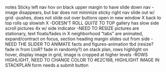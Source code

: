 notes
Sticky left nav
hov on black upper margin to have slide down nav
-image disappears, but bar does not minimize
sticky right nav slide out w/ grid
-pushes, does not slide out over
buttons open in new window X
back to top rolls up slowish X
-DOESN'T ROLL _QUITE_ TO TOP
gallery has slow side scroll pictures 4x w/ side indicator
-NEED TO RESIZE
pictures are stationary, text floats/fades in X
neighborhood “tabs” are animated, expand/contract on focus, section heading margin slides out from side
-NEED THE SLIDER TO ANIMATE
facts and figures-animation tbd (resize? fade in from LtoR? fade in randomly?)
on stack plan, rows highlight on hover, display image in grid, image is cropped at higher levels
-ROWS HIGHLIGHT, NEED TO CHANGE COLOR TO #E2C188, HIGHLIGHT IMAGE IN STACKPLAN
form needs a submit button
